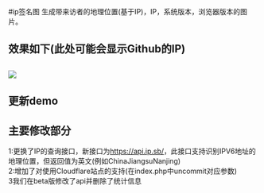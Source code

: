 #ip签名图
生成带来访者的地理位置(基于IP)，IP，系统版本，浏览器版本的图片。
<h2>效果如下(此处可能会显示Github的IP)<h2>
<img src="http://mp.wututu.cn/">
<h2>更新demo</h2>
<h2>主要修改部分</h2>
1:更换了IP的查询接口，新接口为<a href="https://api.ip.sb/" target="_blank">https://api.ip.sb/</a>，此接口支持识别IPV6地址的地理位置，但返回值为英文(例如ChinaJiangsuNanjing)</br>
2:增加了对使用Cloudflare站点的支持(在index.php中uncommit对应参数)</br>
3我们在beta版修改了api并删除了统计信息
